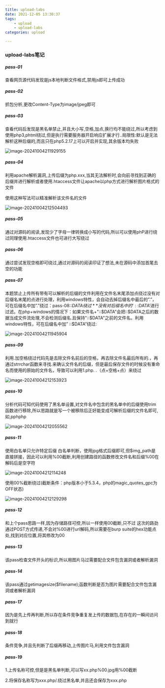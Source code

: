 ```yaml
---
title: upload-labs
date: 2021-12-05 13:30:37
tags:
    - upload
    - upload-labs
categories: upload

---
```


### upload-labs笔记

##### pass-01

查看网页源代码发现是js本地判断文件格式,禁用js即可上传成功

##### pass-02

抓包分析,更改Content-Type为image/jpeg即可

##### pass-03

查看代码后发现是黑名单禁止,并且大小写,空格,加点,换行均不能绕过,所以考虑到使用php3,phtml绕过,但是执行需要服务器开启响应扩展才行..局限性:默认是无法解析这种后缀的,而且只在php5.2.17上可以开启并实现,其余版本均失败

![image-20241004211929155](https://blue-satchel.oss-cn-chengdu.aliyuncs.com/img/202410042119188.png)

##### pass-04

利用apache解析漏洞,上传后缀为php.xxx,当其无法解析时,会向前寻找到正确的后缀并进行解析或者使用.htaccess文件让apache以php方式进行解析图片格式的文件

使用这种写法可以精准解析该文件名的文件

![image-20241004212504493](https://blue-satchel.oss-cn-chengdu.aliyuncs.com/img/202410042125519.png)

##### pass-05

通过对源码的阅读,发现少了字母一律转换成小写的代码,所以可以使用phP进行绕过同理使用.htaccess文件也可进行大写绕过

##### pass-06

通过尝试发现空格即可绕过,通过对源码的阅读印证了想法,未在源码中添加首尾去空的功能

##### pass-07

本题禁止上传所有带有可以解析的后缀的文件利用在文件名末尾添加点绕过没有对后缀名末尾的点进行处理，利用windows特性，会自动去掉后缀名中最后的”.”，可在后缀名中加”.”绕过：pass-08::$DATA绕过**没有对后缀名中的’::$DATA’进行过滤。在php+windows的情况下：如果文件名+"::$DATA"会把::$DATA之后的数据当成文件流处理,不会检测后缀名.且保持"::$DATA"之前的文件名。利用windows特性，可在后缀名中加” ::$DATA”绕过:

![image-20241004211945904](https://blue-satchel.oss-cn-chengdu.aliyuncs.com/img/202410042119930.png)

##### pass-09

利用.加空格绕过代码先是去除文件名前后的空格，再去除文件名最后所有的.，再通过strrchar函数来寻找.来确认文件名的后缀，但是最后保存文件的时候没有重命名而使用的原始的文件名，导致可以利用1.php. .（点+空格+点）来绕过

![image-20241004212153923](https://blue-satchel.oss-cn-chengdu.aliyuncs.com/img/202410042121971.png)

##### pass-10

分析代码可知代码使用了黑名单设置,对文件名中包含的黑名单中的后缀使用trim函数进行移除,所以思路就是写一个被移除后正好能变成可解析后缀的文件名即可,如,pphphp

![image-20241004212055562](https://blue-satchel.oss-cn-chengdu.aliyuncs.com/img/202410042120596.png)

##### pass-11

使用白名单只允许特定后缀 白名单判断，使用jpg格式后缀即可,但$img_path是直接拼接，因此可以利用%00截断,利用创建路径的函数修改文件名和后缀%00在解码后是空字符

![image-20241004212114248](https://blue-satchel.oss-cn-chengdu.aliyuncs.com/img/202410042121277.png)

使用00%截断绕过(截断条件：php版本小于5.3.4，php的magic_quotes_gpc为OFF状态)

![image-20241004212129298](https://blue-satchel.oss-cn-chengdu.aliyuncs.com/img/202410042121323.png)

##### pass-12

和上个pass思路一样,因为存储路径可控,所以一样使用00截断,只不过 这次的路劲通过POST方式传递,不会对%00进行url解码,所以需要在burp suite的hex功能点处,找到对应位置,将其修改为00

##### pass-13

该pass检查文件开头的标识,所以用图片马过需要配合文件包含漏洞或者解析漏洞

##### pass-14

该pass通过getimagesize($filename);函数判断是否为图片需要配合文件包含漏洞或者解析漏洞

##### pass-17

因为是先上传再判断,所以存在条件竞争重复发上传的数据包,在存在的一瞬间访问到就行

##### pass-18

条件竞争,并且先判断了后缀再移动,上传图片马,利用文件包含漏洞

##### pass-19

1.上传名称可控,但是是黑名单判断,可以写xx.php%00.jpg用%00截断

2.将保存名称写为xxx.php/.绕过黑名单,并且还会保存为xxx.php
